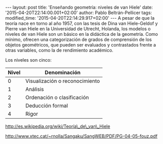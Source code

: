 --- layout: post title: 'Enseñando geometría: niveles de van Hiele'
date: '2015-04-20T22:14:00.001+02:00' author: Pablo Beltrán-Pellicer
tags: modified\_time: '2015-04-20T22:14:29.917+02:00' --- A pesar de que
la teoría nace en torno al año 1957, con las tesis de Dina van
Hiele-Geldof y Pierre van Hiele en la Universidad de Utrecht, Holanda,
los modelos o niveles de van Hiele son un básico en la didáctica de la
geometría. Como mínimo, ofrecen una categorización de grados de
comprensión de los objetos geométricos, que pueden ser evaluados y
contrastados frente a otras variables, como la de rendimiento
académico.  
  
Los niveles son cinco:  
  

<table>
<thead>
<tr class="header">
<th>Nivel</th>
<th>Denominación</th>
</tr>
</thead>
<tbody>
<tr class="odd">
<td>0</td>
<td>Visualización o reconocimiento</td>
</tr>
<tr class="even">
<td>1</td>
<td>Análisis</td>
</tr>
<tr class="odd">
<td>2</td>
<td>Ordenación o clasificación</td>
</tr>
<tr class="even">
<td>3</td>
<td>Deducción formal</td>
</tr>
<tr class="odd">
<td>4</td>
<td>Rigor</td>
</tr>
</tbody>
</table>

  
  
  
  
http://es.wikipedia.org/wiki/Teoría\_de\_van\_Hiele  
  
http://www.xtec.cat/~rnolla/Sangaku/SangWEB/PDF/PG-04-05-fouz.pdf  
  
  
